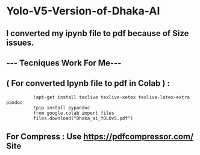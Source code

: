 # Yolo-V5-Version-of-Dhaka-AI
## I converted my ipynb file to pdf because of Size issues. 
##                  --- Tecniques Work For Me---
##  ( For converted Ipynb file to pdf in Colab ) :
              !apt-get install texlive texlive-xetex texlive-latex-extra pandoc
              !pip install pypandoc
              from google.colab import files
              files.download("Dhaka_ai_YOLOv5.pdf")
## For Compress :  Use https://pdfcompressor.com/ Site


